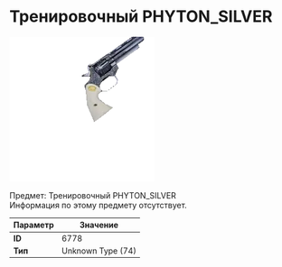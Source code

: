 # Тренировочный PHYTON_SILVER

![Item Image](../img/6778.webp?raw=true)

Предмет: Тренировочный PHYTON_SILVER<br>Информация по этому предмету отсутствует.


| Параметр | Значение |
|----------|----------|
| **ID** | 6778 |
| **Тип** | Unknown Type (74) |

